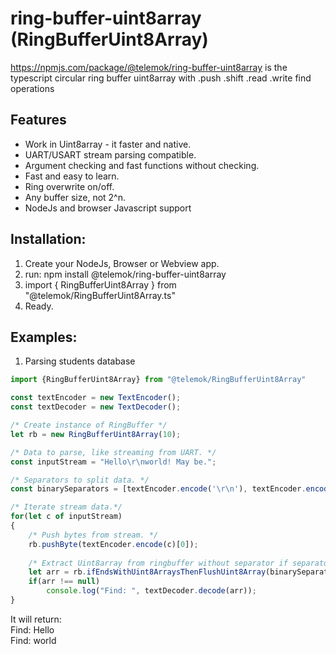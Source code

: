 # ring-buffer-uint8array (RingBufferUint8Array)

https://npmjs.com/package/@telemok/ring-buffer-uint8array is the typescript circular ring buffer uint8array with .push .shift .read .write find operations

## Features

- Work in Uint8array - it faster and native.
- UART/USART stream parsing compatible.
- Argument checking and fast functions without checking.
- Fast and easy to learn.
- Ring overwrite on/off.
- Any buffer size, not 2^n.
- NodeJs and browser Javascript support

## Installation:
1. Create your NodeJs, Browser or Webview app.
2. run: npm install @telemok/ring-buffer-uint8array
3. import { RingBufferUint8Array } from "@telemok/RingBufferUint8Array.ts"
4. Ready.


## Examples:

1. Parsing students database

```javascript
import {RingBufferUint8Array} from "@telemok/RingBufferUint8Array"

const textEncoder = new TextEncoder();
const textDecoder = new TextDecoder();

/* Create instance of RingBuffer */
let rb = new RingBufferUint8Array(10);

/* Data to parse, like streaming from UART. */
const inputStream = "Hello\r\nworld! May be.";

/* Separators to split data. */
const binarySeparators = [textEncoder.encode('\r\n'), textEncoder.encode('!')];

/* Iterate stream data.*/
for(let c of inputStream)
{
    /* Push bytes from stream. */
    rb.pushByte(textEncoder.encode(c)[0]);
    
    /* Extract Uint8array from ringbuffer without separator if separator match or return null. */
    let arr = rb.ifEndsWithUint8ArraysThenFlushUint8Array(binarySeparators, false);
    if(arr !== null)
        console.log("Find: ", textDecoder.decode(arr));
}
```
It will return:  
Find:  Hello  
Find:  world
